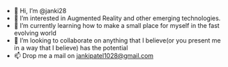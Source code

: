 - 👋 Hi, I’m @janki28
- 👀 I’m interested in Augmented Reality and other emerging technologies.
- 🌱 I’m currently learning how to make a small place for myself in the fast evolving world
- 💞️ I’m looking to collaborate on anything that I believe(or you present me in a way that I believe) has the potential
- 📫 Drop me a mail on jankipatel1028@gmail.com 

<!---
janki28/janki28 is a ✨ special ✨ repository because its `README.md` (this file) appears on your GitHub profile.
You can click the Preview link to take a look at your changes.
--->
